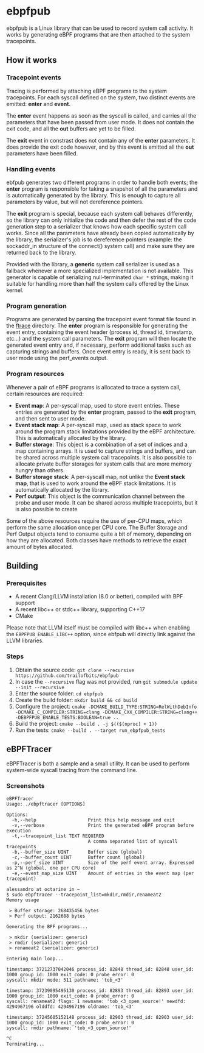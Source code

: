 # ebpfpub

ebpfpub is a Linux library that can be used to record system call activity. It works by generating eBPF programs that are then attached to the system tracepoints.

## How it works

### Tracepoint events
Tracing is performed by attaching eBPF programs to the system tracepoints. For each syscall defined on the system, two distinct events are emitted: **enter** and **event**.

The **enter** event happens as soon as the syscall is called, and carries all the parameters that have been passed from user mode. It does not contain the exit code, and all the **out** buffers are yet to be filled.

The **exit** event in constrast does not contain any of the **enter** parameters. It does provide the exit code however, and by this event is emitted all the **out** parameters have been filled.

### Handling events
ebfpub generates two different programs in order to handle both events; the **enter** program is responsible for taking a snapshot of all the parameters and is automatically generated by the library. This is enough to capture all parameters by value, but will not dereference pointers.

The **exit** program is special, because each system call behaves differently, so the library can only initialize the code and then defer the rest of the code generation step to a serializer that knows how each specific system call works. Since all the parameters have already been copied automatically by the library, the serializer's job is to dereference pointers (example: the sockaddr_in structure of the connect() system call) and make sure they are returned back to the library.

Provided with the library, a **generic** system call serializer is used as a fallback whenever a more specialized implementation is not available. This generator is capable of serializing null-terminated `char *` strings, making it suitable for handling more than half the system calls offered by the Linux kernel.

### Program generation
Programs are generated by parsing the tracepoint event format file found in the [ftrace](https://www.kernel.org/doc/Documentation/trace/ftrace.txt) directory. The **enter** program is responsible for generating the event entry, containing the event header (process id, thread id, timestamp, etc...) and the system call parameters. The **exit** program will then locate the generated event entry and, if necessary, perform additional tasks such as capturing strings and buffers. Once event entry is ready, it is sent back to user mode using the perf_events output.

### Program resources
Whenever a pair of eBPF programs is allocated to trace a system call, certain resources are required:

* **Event map**: A per-syscall map, used to store event entries. These entries are generated by the **enter** program, passed to the **exit** program, and then sent to user mode.
* **Event stack map**: A per-syscall map, used as stack space to work around the program stack limitations provided by the eBPF architecture. This is automatically allocated by the library.
* **Buffer storage**: This object is a combination of a set of indices and a map containing arrays. It is used to capture strings and buffers, and can be shared across multiple system call tracepoints. It is also possible to allocate private buffer storages for system calls that are more memory hungry than others.
* **Buffer storage stack**: A per-syscall map, not unlike the **Event stack map**, that is used to work around the eBPF stack limitations. It is automatically allocated by the library.
* **Perf output**: This object is the communication channel between the probe and user mode. It can be shared across multiple tracepoints, but it is also possible to create 

Some of the above resources require the use of per-CPU maps, which perform the same allocation once per CPU core. The Buffer Storage and Perf Output objects tend to consume quite a bit of memory, depending on how they are allocated. Both classes have methods to retrieve the exact amount of bytes allocated.

## Building

### Prerequisites
* A recent Clang/LLVM installation (8.0 or better), compiled with BPF support
* A recent libc++ or stdc++ library, supporting C++17
* CMake

Please note that LLVM itself must be compiled with libc++ when enabling the `EBPFPUB_ENABLE_LIBC++` option, since ebfpub will directly link against the LLVM libraries.

### Steps

1. Obtain the source code: `git clone --recursive https://github.com/trailofbits/ebpfpub`
2. In case the `--recursive` flag was not provided, run `git submodule update --init --recursive`
3. Enter the source folder: `cd ebpfpub`
4. Create the build folder: `mkdir build && cd build`
5. Configure the project: `cmake -DCMAKE_BUILD_TYPE:STRING=RelWithDebInfo -DCMAKE_C_COMPILER:STRING=clang -DCMAKE_CXX_COMPILER:STRING=clang++ -DEBPFPUB_ENABLE_TESTS:BOOLEAN=true ..`
6. Build the project: `cmake --build . -j $(($(nproc) + 1))`
7. Run the tests: `cmake --build . --target run_ebpfpub_tests`

## eBPFTracer

eBPFTracer is both a sample and a small utility. It can be used to perform system-wide syscall tracing from the command line.

### Screenshots

```
eBPFTracer
Usage: ./ebpftracer [OPTIONS]

Options:
  -h,--help                   Print this help message and exit
  -v,--verbose                Print the generated eBPF program before execution
  -t,--tracepoint_list TEXT REQUIRED
                              A comma separated list of syscall tracepoints
  -b,--buffer_size UINT       Buffer size (global)
  -c,--buffer_count UINT      Buffer count (global)
  -p,--perf_size UINT         Size of the perf event array. Expressed as 2^N (global, one per CPU core)
  -e,--event_map_size UINT    Amount of entries in the event map (per tracepoint)
```

```
alessandro at octarine in ~
$ sudo ebpftracer --tracepoint_list=mkdir,rmdir,renameat2
Memory usage

 > Buffer storage: 268435456 bytes
 > Perf output: 2162688 bytes

Generating the BPF programs...

 > mkdir (serializer: generic)
 > rmdir (serializer: generic)
 > renameat2 (serializer: generic)

Entering main loop...

timestamp: 37212737042046 process_id: 82848 thread_id: 82848 user_id: 1000 group_id: 1000 exit_code: 0 probe_error: 0
syscall: mkdir mode: 511 pathname: 'tob_<3'

timestamp: 37239095495130 process_id: 82893 thread_id: 82893 user_id: 1000 group_id: 1000 exit_code: 0 probe_error: 0
syscall: renameat2 flags: 1 newname: 'tob_<3_open_source!' newdfd: 4294967196 olddfd: 4294967196 oldname: 'tob_<3'

timestamp: 37245605152148 process_id: 82903 thread_id: 82903 user_id: 1000 group_id: 1000 exit_code: 0 probe_error: 0
syscall: rmdir pathname: 'tob_<3_open_source!'

^C
Terminating...
```
